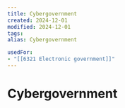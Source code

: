 ```yaml
---
title: Cybergovernment
created: 2024-12-01
modified: 2024-12-01
tags: 
alias: Cybergovernment

usedFor:
- "[[6321 Electronic government]]"
---
```

# Cybergovernment
